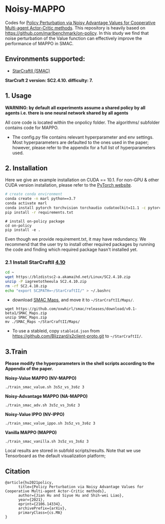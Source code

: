 # Noisy-MAPPO
Codes for [Policy Perturbation via Noisy Advantage Values for Cooperative Multi-agent Actor-Critic methods](https://arxiv.org/abs/2106.14334). This repository is heavily based on https://github.com/marlbenchmark/on-policy. In this study we find that noise perturbation of the Value function can effectively improve the performance of MAPPO in SMAC.

## Environments supported:

- [StarCraftII (SMAC)](https://github.com/oxwhirl/smac)

**StarCraft 2 version: SC2.4.10. difficulty: 7.**

## 1. Usage
**WARNING: by default all experiments assume a shared policy by all agents i.e. there is one neural network shared by all agents**

All core code is located within the onpolicy folder. The algorithms/ subfolder contains code
for MAPPO. 

* The config.py file contains relevant hyperparameter and env settings. Most hyperparameters are defaulted to the ones
used in the paper; however, please refer to the appendix for a full list of hyperparameters used. 

## 2. Installation

 Here we give an example installation on CUDA == 10.1. For non-GPU & other CUDA version installation, please refer to the [PyTorch website](https://pytorch.org/get-started/locally/).

``` Bash
# create conda environment
conda create -n marl python==3.7
conda activate marl
conda install pytorch torchvision torchaudio cudatoolkit=11.1 -c pytorch-lts -c nvidia
pip install -r requirements.txt
```

```
# install on-policy package
cd on-policy
pip install -e .
```

Even though we provide requirement.txt, it may have redundancy. We recommend that the user try to install other required packages by running the code and finding which required package hasn't installed yet.

### 2.1 Install StarCraftII [4.10](https://blzdistsc2-a.akamaihd.net/Linux/SC2.4.10.zip)

``` Bash
cd ~
wget https://blzdistsc2-a.akamaihd.net/Linux/SC2.4.10.zip
unzip -P iagreetotheeula SC2.4.10.zip
rm -rf SC2.4.10.zip
echo "export SC2PATH=~/StarCraftII/" > ~/.bashrc
```

* download [SMAC Maps](https://github.com/oxwhirl/smac/releases/download/v1/SMAC_Maps_V1.tar.gz), and move it to `~/StarCraftII/Maps/`.
```
wget https://github.com/oxwhirl/smac/releases/download/v0.1-beta1/SMAC_Maps.zip
unzip SMAC_Maps.zip
mv ./SMAC_Maps ~/StarCraftII/Maps/
```

* To use a stableid, copy `stableid.json` from https://github.com/Blizzard/s2client-proto.git to `~/StarCraftII/`.

## 3.Train
**Please modify the hyperparameters in the shell scripts according to the Appendix of the paper.**

**Noisy-Value MAPPO (NV-MAPPO)**

```
./train_smac_value.sh 3s5z_vs_3s6z 3
```

**Noisy-Advantage MAPPO (NA-MAPPO)**

```
./train_smac_adv.sh 3s5z_vs_3s6z 3
```

**Noisy-Value IPPO (NV-IPPO)**

```
./train_smac_value_ippo.sh 3s5z_vs_3s6z 3
```

**Vanilla MAPPO (MAPPO)**

```
./train_smac_vanilla.sh 3s5z_vs_3s6z 3
```

Local results are stored in subfold scripts/results. Note that we use Tensorboard as the default visualization platform;

## Citation
```
@article{hu2021policy,
      title={Policy Perturbation via Noisy Advantage Values for Cooperative Multi-agent Actor-Critic methods}, 
      author={Jian Hu and Siyue Hu and Shih-wei Liao},
      year={2021},
      eprint={2106.14334},
      archivePrefix={arXiv},
      primaryClass={cs.MA}
}
```
